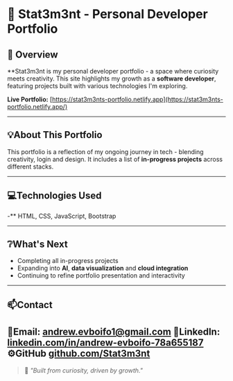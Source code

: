# 🧠 Stat3m3nt - Personal Developer Portfolio
## 🚀 Overview
**Stat3m3nt is my personal developer portfolio - a space where curiosity meets creativity. This site highlights my growth as a **software developer**, featuring projects built with various technologies I'm exploring.

**Live Portfolio:** [https://stat3m3nts-portfolio.netlify.app](https://stat3m3nts-portfolio.netlify.app/)

---
## 💡About This Portfolio

This portfolio is a reflection of my ongoing journey in tech - blending creativity, login and design. It includes a list of **in-progress projects** across different stacks.

---

## 💻Technologies Used
-** HTML, CSS, JavaScript, Bootstrap

---

## ❔What's Next
- Completing all in-progress projects
- Expanding into **AI**, **data visualization** and **cloud integration**
- Continuing to refine portfolio presentation and interactivity

---
## 📫Contact
📧**Email:** andrew.evboifo1@gmail.com
💼**LinkedIn:** [linkedin.com/in/andrew-evboifo-78a655187](https://www.linkedin.com/in/andrew-evboifo-78a655187)
⚙️**GitHub** [github.com/Stat3m3nt](https://github.com/Stat3m3nt)
---

>💭 *"Built from curiosity, driven by growth."*

